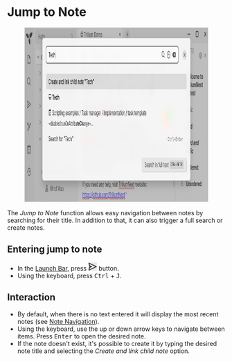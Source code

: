 # Jump to Note
<figure class="image image-style-align-center"><img style="aspect-ratio:991/403;" src="Jump to Note_image.png" width="991" height="403"></figure>

The _Jump to Note_ function allows easy navigation between notes by searching for their title. In addition to that, it can also trigger a full search or create notes.

## Entering jump to note

*   In the <a class="reference-link" href="../UI%20Elements/Launch%20Bar.md">Launch Bar</a>, press ![](1_Jump%20to%20Note_image.png) button.
*   Using the keyboard, press <kbd>Ctrl</kbd> + <kbd>J</kbd>.

## Interaction

*   By default, when there is no text entered it will display the most recent notes (see <a class="reference-link" href="Note%20Navigation.md">Note Navigation</a>).
*   Using the keyboard, use the up or down arrow keys to navigate between items. Press <kbd>Enter</kbd> to open the desired note.
*   If the note doesn't exist, it's possible to create it by typing the desired note title and selecting the _Create and link child note_ option.